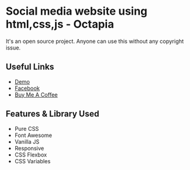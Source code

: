 # Social media website using html,css,js - Octapia

It's an open source project. Anyone can use this without any copyright issue.

## Useful Links

- [Demo](https://mistersakil.github.io/social-media-website-using-html-css-js/)
- [Facebook](https://www.facebook.com/octapia.com.bd)
- [Buy Me A Coffee](https://www.upwork.com/agencies/~011335ddde8074293a)

## Features & Library Used

- Pure CSS
- Font Awesome
- Vanilla JS
- Responsive
- CSS Flexbox
- CSS Variables
